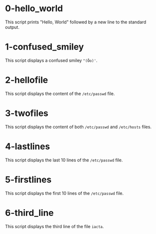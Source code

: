 # 0-hello_world

This script prints "Hello, World" followed by a new line to the standard output.
# 1-confused_smiley

This script displays a confused smiley `"(Ôo)'`.

# 2-hellofile

This script displays the content of the `/etc/passwd` file.

# 3-twofiles

This script displays the content of both `/etc/passwd` and `/etc/hosts` files.

# 4-lastlines

This script displays the last 10 lines of the `/etc/passwd` file.

# 5-firstlines

This script displays the first 10 lines of the `/etc/passwd` file.

# 6-third_line

This script displays the third line of the file `iacta`.
